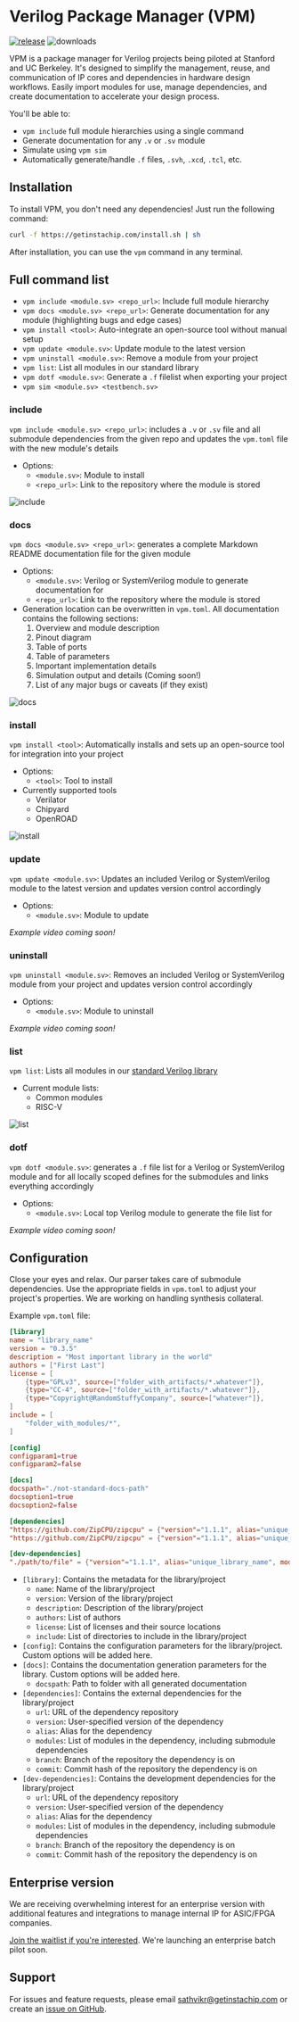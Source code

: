 # Verilog Package Manager (VPM)
[![release](https://github.com/getinstachip/vpm/actions/workflows/release.yml/badge.svg)](https://github.com/getinstachip/vpm/actions/workflows/release.yml)
![downloads](https://img.shields.io/github/downloads/getinstachip/vpm/total?logo=github&logoColor=white&style=flat-square)

VPM is a package manager for Verilog projects being piloted at Stanford and UC Berkeley. It's designed to simplify the management, reuse, and communication of IP cores and dependencies in hardware design workflows. Easily import modules for use, manage dependencies, and create documentation to accelerate your design process.

You'll be able to:
- `vpm include` full module hierarchies using a single command
- Generate documentation for any `.v` or `.sv` module
- Simulate using `vpm sim`
- Automatically generate/handle `.f` files, `.svh`, `.xcd`, `.tcl`, etc.

## Installation

To install VPM, you don't need any dependencies! Just run the following command:

```bash
curl -f https://getinstachip.com/install.sh | sh
```

After installation, you can use the `vpm` command in any terminal.

## Full command list
- `vpm include <module.sv> <repo_url>`: Include full module hierarchy
- `vpm docs <module.sv> <repo_url>`: Generate documentation for any module (highlighting bugs and edge cases)
- `vpm install <tool>`: Auto-integrate an open-source tool without manual setup
- `vpm update <module.sv>`: Update module to the latest version
- `vpm uninstall <module.sv>`: Remove a module from your project
- `vpm list`: List all modules in our standard library
- `vpm dotf <module.sv>`:  Generate a `.f` filelist when exporting your project
- `vpm sim <module.sv> <testbench.sv>`
  
### include
`vpm include <module.sv> <repo_url>`: includes a `.v` or `.sv` file and all submodule dependencies from the given repo and updates the `vpm.toml` file with the new module's details
- Options:
  - `<module.sv>`: Module to install
  - `<repo_url>`: Link to the repository where the module is stored

![include](https://github.com/user-attachments/assets/481384eb-5b71-4284-b9e3-08ea807afa34)

### docs
`vpm docs <module.sv> <repo_url>`: generates a complete Markdown README documentation file for the given module 
- Options:
  - `<module.sv>`: Verilog or SystemVerilog module to generate documentation for
  - `<repo_url>`: Link to the repository where the module is stored
&nbsp;
- Generation location can be overwritten in `vpm.toml`. All documentation contains the following sections:
  1. Overview and module description
  2. Pinout diagram
  3. Table of ports
  4. Table of parameters
  5. Important implementation details
  6. Simulation output and details (Coming soon!)
  7. List of any major bugs or caveats (if they exist)

![docs](https://github.com/user-attachments/assets/9f1b9cb4-05e1-4e69-9440-16d498277f0f)

### install
`vpm install <tool>`: Automatically installs and sets up an open-source tool for integration into your project
- Options:
  - `<tool>`: Tool to install
&nbsp;
- Currently supported tools
  - Verilator
  - Chipyard
  - OpenROAD

![install](https://github.com/user-attachments/assets/78569e63-b2d7-41e2-9690-8f18f50516bc)

### update
`vpm update <module.sv>`: Updates an included Verilog or SystemVerilog module to the latest version and updates version control accordingly
- Options:
  - `<module.sv>`: Module to update

*Example video coming soon!*

### uninstall
`vpm uninstall <module.sv>`: Removes an included Verilog or SystemVerilog module from your project and updates version control accordingly
- Options:
  - `<module.sv>`: Module to uninstall

*Example video coming soon!*

### list
`vpm list`: Lists all modules in our [standard Verilog library](https://github.com/getinstachip/openchips)
- Current module lists:
  - Common modules
  - RISC-V

![list](https://github.com/user-attachments/assets/0e36a7cd-70bd-406d-9696-8a5550fff99b)

### dotf
`vpm dotf <module.sv>`: generates a `.f` file list for a Verilog or SystemVerilog module and for all locally scoped defines for the submodules and links everything accordingly
- Options:
  - `<module.sv>`: Local top Verilog module to generate the file list for

*Example video coming soon!*

## Configuration

Close your eyes and relax. Our parser takes care of submodule dependencies. Use the appropriate fields in `vpm.toml` to adjust your project's properties. We are working on handling synthesis collateral.

Example `vpm.toml` file:

```toml
[library]
name = "library_name"
version = "0.3.5"
description = "Most important library in the world"
authors = ["First Last"]
license = [
    {type="GPLv3", source=["folder_with_artifacts/*.whatever"]},
    {type="CC-4", source=["folder_with_artifacts/*.whatever"]},
    {type="Copyright@RandomStuffyCompany", source=["whatever"]},
]
include = [
    "folder_with_modules/*",
]

[config]
configparam1=true
configparam2=false

[docs]
docspath="./not-standard-docs-path"
docsoption1=true
docsoption2=false

[dependencies]
"https://github.com/ZipCPU/zipcpu" = {"version"="1.1.1", alias="unique_library_name", modules = ["m1", "m2"], branch="not-main", commit="hash"}
"https://github.com/ZipCPU/zipcpu" = {"version"="1.1.1", alias="unique_library_name", modules = ["m1", "m2"], branch="not-main", commit="hash"}

[dev-dependencies]
"./path/to/file" = {"version"="1.1.1", alias="unique_library_name", modules = ["m1", "m2"], branch="not-main", commit="hash"}
```

- `[library]`: Contains the metadata for the library/project
  - `name`: Name of the library/project
  - `version`: Version of the library/project
  - `description`: Description of the library/project
  - `authors`: List of authors
  - `license`: List of licenses and their source locations
  - `include`: List of directories to include in the library/project
&nbsp;
- `[config]`: Contains the configuration parameters for the library/project. Custom options will be added here.
&nbsp;
- `[docs]`: Contains the documentation generation parameters for the library. Custom options will be added here.
  - `docspath`: Path to folder with all generated documentation
&nbsp;
- `[dependencies]`: Contains the external dependencies for the library/project
  - `url`: URL of the dependency repository
  - `version`: User-specified version of the dependency
  - `alias`: Alias for the dependency
  - `modules`: List of modules in the dependency, including submodule dependencies
  - `branch`: Branch of the repository the dependency is on
  - `commit`: Commit hash of the repository the dependency is on
&nbsp;
- `[dev-dependencies]`: Contains the development dependencies for the library/project
  - `url`: URL of the dependency repository
  - `version`: User-specified version of the dependency
  - `alias`: Alias for the dependency
  - `modules`: List of modules in the dependency, including submodule dependencies
  - `branch`: Branch of the repository the dependency is on
  - `commit`: Commit hash of the repository the dependency is on

## Enterprise version

We are receiving overwhelming interest for an enterprise version with additional features and integrations to manage internal IP for ASIC/FPGA companies.

[Join the waitlist if you're interested](https://www.waitlistr.com/lists/ce1719b7/vpm-enterprise-version-waitlist). We're launching an enterprise batch pilot soon.

## Support

For issues and feature requests, please email sathvikr@getinstachip.com or create an [issue on GitHub](https://github.com/getinstachip/vpm/issues).
